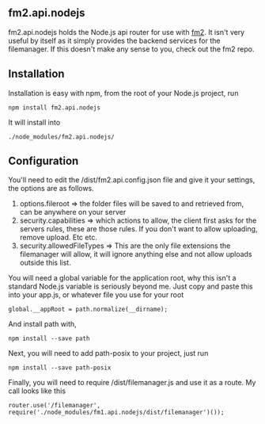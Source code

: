 ## fm2.api.nodejs
fm2.api.nodejs holds the Node.js api router for use with [fm2](https://github.com/jlaustill/fm2).  It isn't very useful by itself as it simply provides the backend services for the filemanager.  If this doesn't make any sense to you, check out the fm2 repo.

## Installation
Installation is easy with npm, from the root of your Node.js project, run

```
npm install fm2.api.nodejs
```

It will install into

```
./node_modules/fm2.api.nodejs/
```

## Configuration
You'll need to edit the /dist/fm2.api.config.json file and give it your settings, the options are as follows.

1. options.fileroot => the folder files will be saved to and retrieved from, can be anywhere on your server
2. security.capabilities => which actions to allow, the client first asks for the servers rules, these are those rules.  If you don't want to allow uploading, remove upload.  Etc etc.
3. security.allowedFileTypes => This are the only file extensions the filemanager will allow, it will ignore anything else and not allow uploads outside this list.

You will need a global variable for the application root, why this isn't a standard Node.js variable is seriously beyond me.  Just copy and paste this into your app.js, or whatever file you use for your root

```
global.__appRoot = path.normalize(__dirname);
```

And install path with, 

```
npm install --save path
```

Next, you will need to add path-posix to your project, just run

```
npm install --save path-posix
```

Finally, you will need to require /dist/filemanager.js and use it as a route. My call looks like this

```
router.use('/filemanager', require('./node_modules/fm1.api.nodejs/dist/filemanager')());
```

